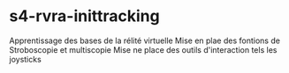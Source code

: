 # s4-rvra-inittracking

Apprentissage des bases de la rélité virtuelle
Mise en plae des fontions de Stroboscopie et multiscopie
Mise ne place des outils d'interaction tels les joysticks
